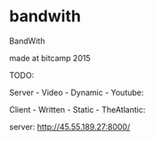# bandwith
BandWith

made at bitcamp 2015

TODO:

Server - Video - Dynamic - Youtube:



Client - Written - Static - TheAtlantic:



server: http://45.55.189.27:8000/